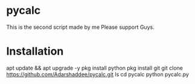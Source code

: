 # pycalc
This is the second script made by me
Please support Guys.


# Installation 

apt update && apt upgrade -y
pkg install python
pkg install git
git clone https://github.com/Adarshaddee/pycalc.git
ls
cd pycalc
python pycalc.py

